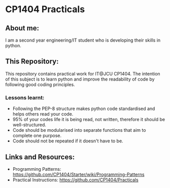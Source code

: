 # CP1404 Practicals

## About me:

I am a second year engineering/IT student who is developing their skills in python.

## This Repository:

This repository contains practical work for IT@JCU CP1404. The intention of this subject is to learn python and
improve the readability of code by following good coding principles.

### Lessons learnt:

- Following the PEP-8 structure makes python code standardised and helps others read your code.
- 95% of your codes life it is being read, not written, therefore it should be well-structured.
- Code should be modularised into separate functions that aim to complete one purpose.
- Code should not be repeated if it doesn't have to be.

## Links and Resources:

- Programming Patterns: https://github.com/CP1404/Starter/wiki/Programming-Patterns
- Practical Instructions: https://github.com/CP1404/Practicals
